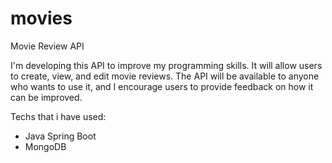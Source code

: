 # movies
Movie Review API

I'm developing this API to improve my programming skills. It will allow users to create, view, and edit movie reviews. The API will be available to anyone who wants to use it, and I encourage users to provide feedback on how it can be improved.

Techs that i have used:

- Java Spring Boot
- MongoDB
